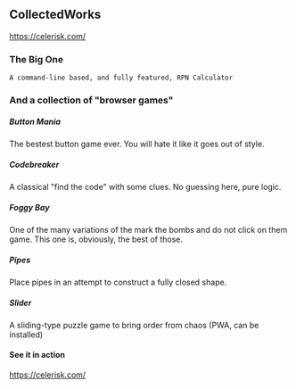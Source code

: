 ## CollectedWorks

https://celerisk.com/


### The Big One
```
A command-line based, and fully featured, RPN Calculator
```

### And a collection of "browser games"


##### Button Mania
The bestest button game ever. You will hate it like it goes out of style.


##### Codebreaker
A classical "find the code" with some clues. No guessing here, pure logic.


##### Foggy Bay
One of the many variations of the mark the bombs and do not click on them game.
This one is, obviously, the best of those.


##### Pipes
Place pipes in an attempt to construct a fully closed shape.


##### Slider
A sliding-type puzzle game to bring order from chaos
(PWA, can be installed)


#### See it in action
https://celerisk.com/
